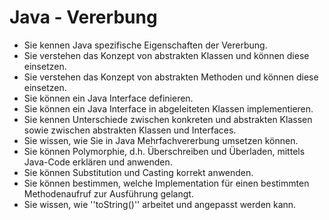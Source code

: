 # Java - Vererbung

* Sie kennen Java spezifische Eigenschaften der Vererbung.
* Sie verstehen das Konzept von abstrakten Klassen und können diese 
einsetzen.
* Sie verstehen das Konzept von abstrakten Methoden und können diese
einsetzen.
* Sie können ein Java Interface definieren.
* Sie können ein Java Interface in abgeleiteten Klassen implementieren.
* Sie kennen Unterschiede zwischen konkreten und abstrakten Klassen 
sowie zwischen abstrakten Klassen und Interfaces.
* Sie wissen, wie Sie in Java Mehrfachvererbung umsetzen können.
* Sie können Polymorphie, d.h. Überschreiben und Überladen, mittels 
Java-Code erklären und anwenden.
* Sie können Substitution und Casting korrekt anwenden.
* Sie können bestimmen, welche Implementation für einen bestimmten 
Methodenaufruf zur Ausführung gelangt.
* Sie wissen, wie ''toString()'' arbeitet und angepasst werden kann.

